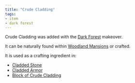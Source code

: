 ```yaml
---
title: "Crude Cladding"
tags:
- item
- dark forest
---
```


Crude Cladding was added with the [Dark Forest](notes/makeover/dark_forest) makeover.

It can be naturally found within [Woodland Mansions](notes/structure/mansion) or crafted.

It is used as a crafting ingredient in:   
- [Cladded Stone](notes/block/cladded_stone)
- [Cladded Armor](notes/item/cladded_armor)
- [Block of Crude Cladding](notes/block/crude_cladding_block)